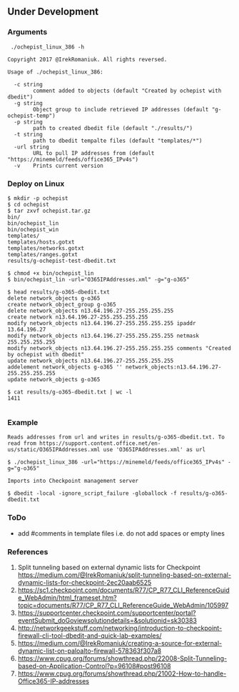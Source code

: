 
## Under Development 

### Arguments

```
 ./ochepist_linux_386 -h

Copyright 2017 @IrekRomaniuk. All rights reversed.

Usage of ./ochepist_linux_386:

  -c string
        comment added to objects (default "Created by ochepist with dbedit")
  -g string
        Object group to include retrieved IP addresses (default "g-ochepist-temp")
  -p string
        path to created dbedit file (default "./results/")
  -t string
        path to dbedit tempalte files (default "templates/*")
  -url string
        URL to pull IP addresses from (default "https://minemeld/feeds/office365_IPv4s")
  -v    Prints current version
```

### Deploy on Linux

```
$ mkdir -p ochepist                
$ cd ochepist
$ tar zxvf ochepist.tar.gz         
bin/
bin/ochepist_lin
bin/ochepist_win
templates/
templates/hosts.gotxt
templates/networks.gotxt
templates/ranges.gotxt
results/g-ochepist-test-dbedit.txt

$ chmod +x bin/ochepist_lin 
$ bin/ochepist_lin -url="O365IPAddresses.xml" -g="g-o365"

$ head results/g-o365-dbedit.txt 
delete network_objects g-o365
create network_object_group g-o365
delete network_objects n13.64.196.27-255.255.255.255
create network n13.64.196.27-255.255.255.255
modify network_objects n13.64.196.27-255.255.255.255 ipaddr 13.64.196.27
modify network_objects n13.64.196.27-255.255.255.255 netmask 255.255.255.255
modify network_objects n13.64.196.27-255.255.255.255 comments "Created by ochepist with dbedit"
update network_objects n13.64.196.27-255.255.255.255
addelement network_objects g-o365 '' network_objects:n13.64.196.27-255.255.255.255
update network_objects g-o365

$ cat results/g-o365-dbedit.txt | wc -l
1411


```

### Example

```
Reads addresses from url and writes in results/g-o365-dbedit.txt. To read from https://support.content.office.net/en-us/static/O365IPAddresses.xml use 'O365IPAddresses.xml' as url

$ ./ochepist_linux_386 -url="https://minemeld/feeds/office365_IPv4s" -g="g-o365"

Imports into Checkpoint management server

$ dbedit -local -ignore_script_failure -globallock -f results/g-o365-dbedit.txt

```
### ToDo

+ add #comments in template files i.e. do not add spaces or empty lines

### References
1. Split tunneling based on external dynamic lists for Checkpoint https://medium.com/@IrekRomaniuk/split-tunneling-based-on-external-dynamic-lists-for-checkpoint-2ec20aab6525
2. https://sc1.checkpoint.com/documents/R77/CP_R77_CLI_ReferenceGuide_WebAdmin/html_frameset.htm?topic=documents/R77/CP_R77_CLI_ReferenceGuide_WebAdmin/105997
3. https://supportcenter.checkpoint.com/supportcenter/portal?eventSubmit_doGoviewsolutiondetails=&solutionid=sk30383
4. http://networkgeekstuff.com/networking/introduction-to-checkpoint-firewall-cli-tool-dbedit-and-quick-lab-examples/
4. https://medium.com/@IrekRomaniuk/creating-a-source-for-external-dynamic-list-on-paloalto-firewall-578363f307a8
6. https://www.cpug.org/forums/showthread.php/22008-Split-Tunneling-based-on-Application-Control?p=96108#post96108
7. https://www.cpug.org/forums/showthread.php/21002-How-to-handle-Office365-IP-addresses
